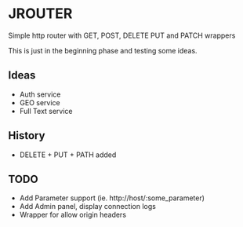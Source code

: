 #  JROUTER

Simple http router with GET, POST, DELETE PUT and PATCH wrappers

This is just in the beginning phase and testing some ideas.

## Ideas
- Auth service
- GEO service
- Full Text service

##  History
- DELETE + PUT + PATH added 


##  TODO
 - Add Parameter support   (ie. http://host/:some_parameter)
 - Add Admin panel, display connection logs
 - Wrapper for allow origin headers



